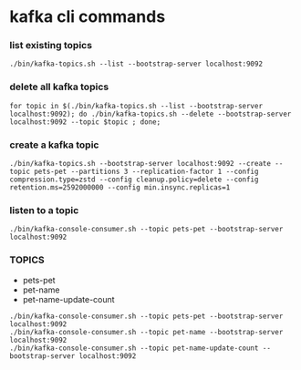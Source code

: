 # kafka cli commands

### list existing topics

```shell
./bin/kafka-topics.sh --list --bootstrap-server localhost:9092
```

### delete all kafka topics

```shell
for topic in $(./bin/kafka-topics.sh --list --bootstrap-server localhost:9092); do ./bin/kafka-topics.sh --delete --bootstrap-server localhost:9092 --topic $topic ; done;
```

### create a kafka topic

```shell
./bin/kafka-topics.sh --bootstrap-server localhost:9092 --create --topic pets-pet --partitions 3 --replication-factor 1 --config compression.type=zstd --config cleanup.policy=delete --config retention.ms=2592000000 --config min.insync.replicas=1
```

### listen to a topic

```shell
./bin/kafka-console-consumer.sh --topic pets-pet --bootstrap-server localhost:9092
```

### TOPICS

* pets-pet
* pet-name
* pet-name-update-count

```shell
./bin/kafka-console-consumer.sh --topic pets-pet --bootstrap-server localhost:9092
./bin/kafka-console-consumer.sh --topic pet-name --bootstrap-server localhost:9092
./bin/kafka-console-consumer.sh --topic pet-name-update-count --bootstrap-server localhost:9092
```
